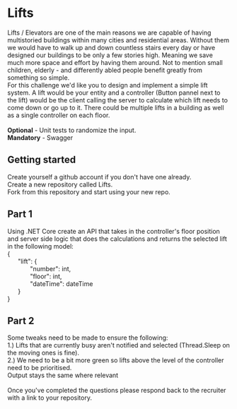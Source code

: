 # Lifts
Lifts / Elevators are one of the main reasons we are capable of having multistoried buildings within many cities and residential areas. Without them we would have to walk up and down countless stairs every day or have designed our buildings to be only a few stories high. Meaning we save much more space and effort by having them around. Not to mention small children, elderly - and differently abled people benefit greatly from something so simple. 
<br />
For this challenge we'd like you to design and implement a simple lift system. A lift would be your entity and a controller (Button pannel next to the lift) would be the client calling the server to calculate which lift needs to come down or go up to it. There could be multiple lifts in a building as well as a single controller on each floor. 
<br />
<br />
<b>Optional</b> - Unit tests to randomize the input.
<br />
<b>Mandatory</b> - Swagger

## Getting started
Create yourself a github account if you don't have one already. 
<br />
Create a new repository called Lifts.
<br />
Fork from this repository and start using your new repo.

## Part 1
Using .NET Core create an API that takes in the controller's floor position and server side logic that does the calculations and returns the selected lift in the following model:
<br />
{
    <br />
    &nbsp;&nbsp;&nbsp;&nbsp;&nbsp;&nbsp;"lift": {
        <br />
    &nbsp;&nbsp;&nbsp;&nbsp;&nbsp;&nbsp;&nbsp;&nbsp;&nbsp;&nbsp;&nbsp;&nbsp;    "number": int,
        <br />
    &nbsp;&nbsp;&nbsp;&nbsp;&nbsp;&nbsp;&nbsp;&nbsp;&nbsp;&nbsp;&nbsp;&nbsp;    "floor": int,
        <br />
    &nbsp;&nbsp;&nbsp;&nbsp;&nbsp;&nbsp;&nbsp;&nbsp;&nbsp;&nbsp;&nbsp;&nbsp;    "dateTime": dateTime
        <br />
    &nbsp;&nbsp;&nbsp;&nbsp;&nbsp;&nbsp;}
    <br />
}

## Part 2
Some tweaks need to be made to ensure the following:
<br />
1.) Lifts that are currently busy aren't notified and selected (Thread.Sleep on the moving ones is fine).
<br />
2.)  We need to be a bit more green so lifts above the level of the controller need to be prioritised.
<br />
Output stays the same where relevant
<br />
<br />
Once you've completed the questions please respond back to the recruiter with a link to your repository.


